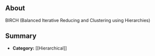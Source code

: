 ## About
BIRCH (Balanced Iterative Reducing and Clustering using Hierarchies)

## Summary
- **Category:** [[Hierarchical]]